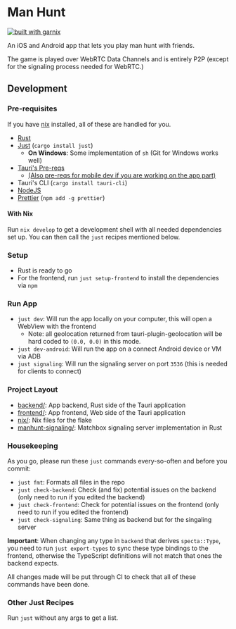 # Man Hunt

[![built with garnix](https://img.shields.io/endpoint.svg?url=https%3A%2F%2Fgarnix.io%2Fapi%2Fbadges%2FBwc9876%2Fmanhunt-app%3Fbranch%3Dmain)](https://garnix.io/repo/Bwc9876/manhunt-app)

An iOS and Android app that lets you play man hunt with friends.

The game is played over WebRTC Data Channels and is entirely P2P (except for the
signaling process needed for WebRTC.)

<!-- TODO: Download & Install instructions for when we get to publishing -->

## Development

### Pre-requisites

If you have [nix](https://nixos.org) installed, all of these are handled for you.

- [Rust](https://rustup.rs)
- [Just](https://just.systems) (`cargo install just`)
    - **On Windows**: Some implementation of `sh` (Git for Windows works well)
- [Tauri's Pre-reqs](https://tauri.app/start/prerequisites/)
    - [(Also pre-reqs for mobile dev if you are working on the app part)](https://tauri.app/start/prerequisites/#configure-for-mobile-targets)
- Tauri's CLI (`cargo install tauri-cli`)
- [NodeJS](https://nodejs.org)
- [Prettier](https://prettier.io/) (`npm add -g prettier`)

#### With Nix

Run `nix develop` to get a development shell with all needed dependencies set up.
You can then call the `just` recipes mentioned below.

### Setup

- Rust is ready to go
- For the frontend, run `just setup-frontend` to install the dependencies via `npm`

### Run App

- `just dev`: Will run the app locally on your computer, this will open a
  WebView with the frontend
    - Note: all geolocation returned from tauri-plugin-geolocation will be hard
      coded to `(0.0, 0.0)` in this mode.
- `just dev-android`: Will run the app on a connect Android device or VM via ADB
- `just signaling`: Will run the signaling server on port `3536`
  (this is needed for clients to connect)

### Project Layout

- [backend/](https://github.com/Bwc9876/manhunt-app/tree/main/backend): App
  backend, Rust side of the Tauri application
- [frontend/](https://github.com/Bwc9876/manhunt-app/tree/main/frontend): App
  frontend, Web side of the Tauri application
- [nix/](https://github.com/Bwc9876/manhunt-app/tree/main/nix): Nix files for
  the flake
- [manhunt-signaling/](https://github.com/Bwc9876/manhunt-app/tree/main/manhunt-signaling):
  Matchbox signaling server implementation in Rust

### Housekeeping

As you go, please run these `just` commands every-so-often and before you commit:

- `just fmt`: Formats all files in the repo
- `just check-backend`: Check (and fix) potential issues on the backend
  (only need to run if you edited the backend)
- `just check-frontend`: Check for potential issues on the frontend
  (only need to run if you edited the frontend)
- `just check-signaling`: Same thing as backend but for the singaling server

**Important**: When changing any type in `backend` that derives `specta::Type`,
you need to run `just export-types` to sync these type bindings to the frontend,
otherwise the TypeScript definitions will not match that ones the backend expects.

All changes made will be put through CI to check that all of these commands have
been done.

### Other Just Recipes

Run `just` without any args to get a list.

